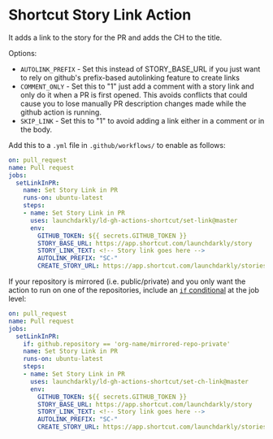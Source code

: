 # Shortcut Story Link Action

It adds a link to the story for the PR and adds the CH to the title.

Options:

  * `AUTOLINK_PREFIX` - Set this instead of STORY_BASE_URL if you just want to rely on github's prefix-based autolinking feature to create links
  * `COMMENT_ONLY` - Set this to "1" just add a comment with a story link and only do it when a PR is first opened.  This avoids conflicts that
    could cause you to lose manually PR description changes made while the github action is running.
  * `SKIP_LINK` - Set this to "1" to avoid adding a link either in a comment or in the body.

Add this to a `.yml` file in `.github/workflows/` to enable as follows:

``` yaml
on: pull_request
name: Pull request
jobs:
  setLinkInPR:
    name: Set Story Link in PR
    runs-on: ubuntu-latest
    steps:
    - name: Set Story Link in PR
      uses: launchdarkly/ld-gh-actions-shortcut/set-link@master
      env:
        GITHUB_TOKEN: ${{ secrets.GITHUB_TOKEN }}
        STORY_BASE_URL: https://app.shortcut.com/launchdarkly/story
        STORY_LINK_TEXT: <!-- Story link goes here -->
        AUTOLINK_PREFIX: "SC-"
        CREATE_STORY_URL: https://app.shortcut.com/launchdarkly/stories/new?template_id=<xxxxxx-xxxx-xxxx-xxxxxxxxxxx>
```

If your repository is mirrored (i.e. public/private) and you only want the action to run on one of the repositories, include an [`if` conditional](https://docs.github.com/en/actions/reference/workflow-syntax-for-github-actions#jobsjob_idif) at the job level:

``` yaml
on: pull_request
name: Pull request
jobs:
  setLinkInPR:
    if: github.repository == 'org-name/mirrored-repo-private'
    name: Set Story Link in PR
    runs-on: ubuntu-latest
    steps:
    - name: Set Story Link in PR
      uses: launchdarkly/ld-gh-actions-shortcut/set-ch-link@master
      env:
        GITHUB_TOKEN: ${{ secrets.GITHUB_TOKEN }}
        STORY_BASE_URL: https://app.shortcut.com/launchdarkly/story
        STORY_LINK_TEXT: <!-- Story link goes here -->
        AUTOLINK_PREFIX: "SC-"
        CREATE_STORY_URL: https://app.shortcut.com/launchdarkly/stories/new?template_id=<xxxxxx-xxxx-xxxx-xxxxxxxxxxx>
```
